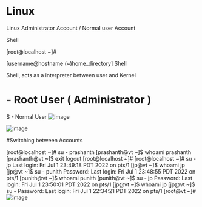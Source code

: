 # Linux

Linux Administrator Account / Normal user Account


Shell


[root@localhost ~]#

[username@hostname (~)home_directory] Shell

Shell, acts as a interpreter between user and Kernel
# - Root User ( Administrator )
$ - Normal User 
![image](https://user-images.githubusercontent.com/87597729/177003757-ce59585a-a191-489a-9226-b5fa77445c33.png)

![image](https://user-images.githubusercontent.com/87597729/177003776-32b71ad3-94da-46e2-9358-d8eb7449f2ca.png)

#Switching between Accounts


[root@localhost ~]# su - prashanth
[prashanth@vt ~]$ whoami
prashanth
[prashanth@vt ~]$ exit
logout
[root@localhost ~]#
[root@localhost ~]# su - jp
Last login: Fri Jul  1 23:49:18 PDT 2022 on pts/1
[jp@vt ~]$ whoami
jp
[jp@vt ~]$ su - punith
Password:
Last login: Fri Jul  1 23:48:55 PDT 2022 on pts/1
[punith@vt ~]$ whoami
punith
[punith@vt ~]$ su - jp
Password:
Last login: Fri Jul  1 23:50:01 PDT 2022 on pts/1
[jp@vt ~]$ whoami
jp
[jp@vt ~]$ su -
Password:
Last login: Fri Jul  1 22:34:21 PDT 2022 on pts/1
[root@vt ~]#![image](https://user-images.githubusercontent.com/87597729/177003815-dd93d9bc-5b58-4d77-875b-0d9d55e04389.png)

